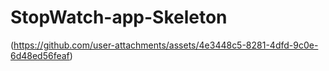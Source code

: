 # StopWatch-app-Skeleton
(https://github.com/user-attachments/assets/4e3448c5-8281-4dfd-9c0e-6d48ed56feaf)
